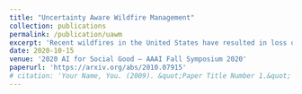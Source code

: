 ```yaml
---
title: "Uncertainty Aware Wildfire Management"
collection: publications
permalink: /publication/uawm
excerpt: 'Recent wildfires in the United States have resulted in loss of life and billions of dollars, destroying countless structures and forests. Fighting wildfires is extremely complex. It is difficult to observe the true state of fires due to smoke and risk associated with ground surveillance. There are limited resources to be deployed over a massive area and the spread of the fire is challenging to predict. This paper proposes a decision-theoretic approach to combat wildfires. We model the resource allocation problem as a partially-observable Markov decision process. We also present a data-driven model that lets us simulate how fires spread as a function of relevant covariates. A major problem in using data-driven models to combat wildfires is the lack of comprehensive data sources that relate fires with relevant covariates. We present an algorithmic approach based on large-scale raster and vector analysis that can be used to create such a dataset. Our data with over 2 million data points is the first open-source dataset that combines existing fire databases with covariates extracted from satellite imagery. Through experiments using real-world wildfire data, we demonstrate that our forecasting model can accurately model the spread of wildfires. Finally, we use simulations to demonstrate that our response strategy can significantly reduce response times compared to baseline methods.'
date: 2020-10-15
venue: '2020 AI for Social Good – AAAI Fall Symposium 2020'
paperurl: 'https://arxiv.org/abs/2010.07915'
# citation: 'Your Name, You. (2009). &quot;Paper Title Number 1.&quot; <i>Journal 1</i>. 1(1).'
---
```

<!-- This paper is about the number 1. The number 2 is left for future work.

[Download paper here](http://academicpages.github.io/files/paper1.pdf) -->

<!-- Recommended citation: Your Name, You. (2009). "Paper Title Number 1." <i>Journal 1</i>. 1(1). -->